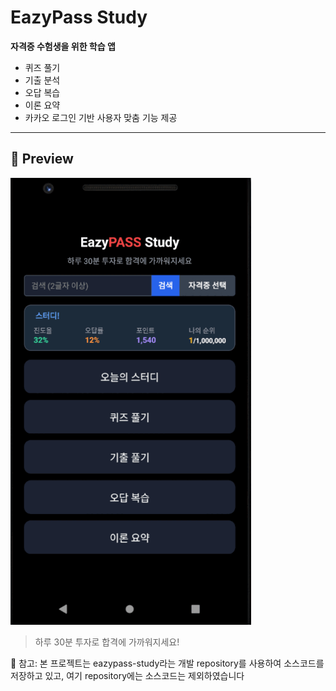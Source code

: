 # EazyPass Study

**자격증 수험생을 위한 학습 앱**

- 퀴즈 풀기
- 기출 분석
- 오답 복습
- 이론 요약
- 카카오 로그인 기반 사용자 맞춤 기능 제공

---

## 👀 Preview

![preview](./preview.gif)

> 하루 30분 투자로 합격에 가까워지세요!

📌 참고: 본 프로젝트는 eazypass-study라는 개발 repository를 사용하여 소스코드를 저장하고 있고,
         여기 repository에는 소스코드는 제외하였습니다
